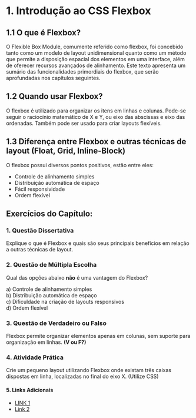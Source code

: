 # 1\. Introdução ao CSS Flexbox

## 1.1 O que é Flexbox?

O Flexible Box Module, comumente referido como flexbox, foi concebido tanto como um modelo de layout unidimensional quanto como um método que permite a disposição espacial dos elementos em uma interface, além de oferecer recursos avançados de alinhamento. Este texto apresenta um sumário das funcionalidades primordiais do flexbox, que serão aprofundadas nos capítulos seguintes.

## 1.2 Quando usar Flexbox?

O flexbox é utilizado para organizar os itens em linhas e colunas. Pode-se seguir o raciocínio matemático de X e Y, ou eixo das abscissas e eixo das ordenadas. Também pode ser usado para criar layouts flexíveis.

## 1.3 Diferença entre Flexbox e outras técnicas de layout (Float, Grid, Inline-Block)

O flexbox possui diversos pontos positivos, estão entre eles:

* Controle de alinhamento simples  
* Distribuição automática de espaço  
* Fácil responsividade  
* Ordem flexível

## Exercícios do Capítulo:

### 1. Questão Dissertativa  
Explique o que é Flexbox e quais são seus principais benefícios em relação a outras técnicas de layout.

### 2. Questão de Múltipla Escolha  
Qual das opções abaixo **não** é uma vantagem do Flexbox?  

a) Controle de alinhamento simples  
b) Distribuição automática de espaço  
c) Dificuldade na criação de layouts responsivos  
d) Ordem flexível  

### 3. Questão de Verdadeiro ou Falso  
Flexbox permite organizar elementos apenas em colunas, sem suporte para organização em linhas. **(V ou F?)**

### 4. Atividade Prática  
Crie um pequeno layout utilizando Flexbox onde existam três caixas dispostas em linha, localizadas no final do eixo X. (Utilize CSS)

#### 5. Links Adicionais

* [LINK 1](https://www.devmedia.com.br/css3-flexbox-funcionamento-e-propriedades/29532)
* [Link 2](https://www.dio.me/articles/fundamentos-basicos-de-flexbox-css)


